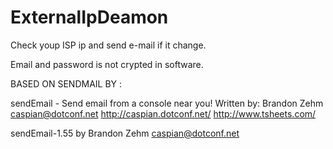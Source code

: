 # ExternalIpDeamon
Check youp ISP ip and send e-mail if it change.

Email and password is not crypted in software.

BASED ON SENDMAIL BY :

sendEmail - Send email from a console near you!
Written by: Brandon Zehm <caspian@dotconf.net>
http://caspian.dotconf.net/
http://www.tsheets.com/

sendEmail-1.55 by Brandon Zehm <caspian@dotconf.net>
